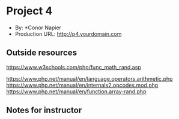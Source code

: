 
# Project 4
+ By: *Conor Napier
+ Production URL: <http://p4.yourdomain.com>

## Outside resources
<!-- Random fucntion -->
https://www.w3schools.com/php/func_math_rand.asp
<!-- Modulo for determining even or odds -->
https://www.php.net/manual/en/language.operators.arithmetic.php
https://www.php.net/manual/en/internals2.opcodes.mod.php
https://www.php.net/manual/en/function.array-rand.php

## Notes for instructor
